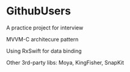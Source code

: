 # GithubUsers
A practice project for interview

MVVM-C architecure pattern

Using RxSwift for data binding

Other 3rd-party libs: Moya, KingFisher, SnapKit


